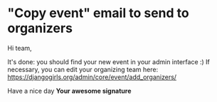 # "Copy event" email to send to organizers

Hi team,

It's done: you should find your new event in your admin interface :)
If necessary, you can edit your organizing team here: https://djangogirls.org/admin/core/event/add_organizers/

Have a nice day
**Your awesome signature**
